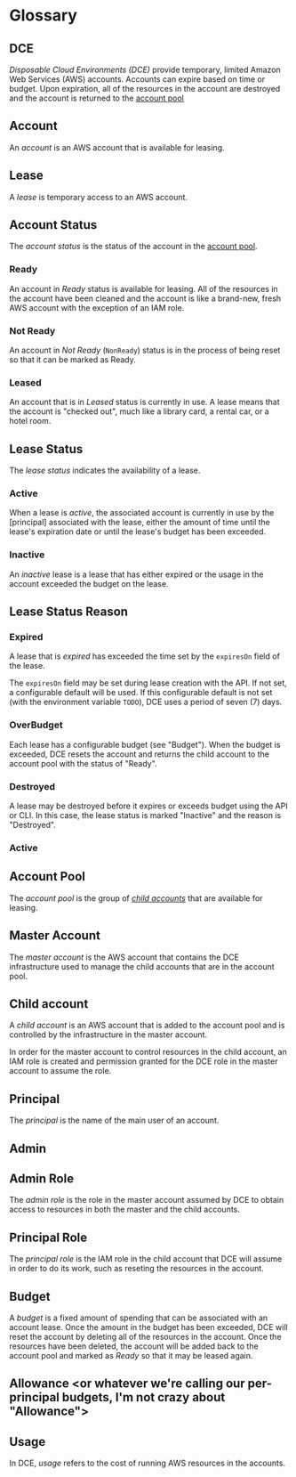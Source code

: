 # Glossary

## DCE

_Disposable Cloud Environments (DCE)_ provide temporary, limited Amazon Web 
Services (AWS) accounts. Accounts can expire based on time or budget. Upon
expiration, all of the resources in the account are destroyed and the account
is returned to the [account pool](#account-pool)

## Account
An _account_ is an AWS account that is available for leasing.

## Lease
A _lease_ is temporary access to an AWS account.

## Account Status
The _account status_ is the status of the account in the 
[account pool](#account-pool).

### Ready
An account in _Ready_ status is available for leasing. All of the resources
in the account have been cleaned and the account is like a brand-new, fresh
AWS account with the exception of an IAM role.

### Not Ready
An account in _Not Ready_ (`NonReady`) status is in the process of being reset
so that it can be marked as Ready. 

### Leased
An account that is in _Leased_ status is currently in use. A lease means
that the account is "checked out", much like a library card, a rental car, 
or a hotel room. 

## Lease Status

The _lease status_ indicates the availability of a lease.

### Active
When a lease is _active_, the associated account is currently in use by the
[principal] associated with the lease, either the amount of time until the 
lease's expiration date or until the lease's budget has been exceeded.

### Inactive
An _inactive_ lease is a lease that has either expired or the usage in the 
account exceeded the budget on the lease.

## Lease Status Reason

### Expired

A lease that is _expired_ has exceeded the time set by the `expiresOn` field
of the lease. 

The `expiresOn` field may be set during lease creation with the 
API. If not set, a configurable default will be used. If this configurable
default is not set (with the environment variable `TODO`), DCE uses a period of 
seven (7) days.

### OverBudget

Each lease has a configurable budget (see "Budget"). When the budget is 
exceeded, DCE resets the account and returns the child account to the 
account pool with the status of "Ready".

### Destroyed

A lease may be destroyed before it expires or exceeds budget using the API
or CLI. In this case, the lease status is marked "Inactive" and the reason
is "Destroyed".

### Active



## Account Pool

The _account pool_ is the group of _[child accounts](#child-accounts)_ that
are available for leasing.

## Master Account

The _master account_ is the AWS account that contains the DCE infrastructure
used to manage the child accounts that are in the account pool. 

## Child account

A _child account_ is an AWS account that is added to the account pool and is
controlled by the infrastructure in the master account. 

In order for the master account to control resources in the child account, an 
IAM role is created and permission granted for the DCE role in the master 
account to assume the role.

## Principal

The _principal_ is the name of the main user of an account.

## Admin


## Admin Role

The _admin role_ is the role in the master account assumed by DCE to obtain
access to resources in both the master and the child accounts.

## Principal Role

The _principal role_ is the IAM role in the child account that DCE will assume
in order to do its work, such as reseting the resources in the account.

## Budget

A _budget_ is a fixed amount of spending that can be associated with an account
lease. Once the amount in the budget has been exceeded, DCE will reset the 
account by deleting all of the resources in the account. Once the resources have
been deleted, the account will be added back to the account pool and marked as
_Ready_ so that it may be leased again.

## Allowance <or whatever we're calling our per-principal budgets, I'm not crazy about "Allowance">
## Usage

In DCE, _usage_ refers to the cost of running AWS resources in the accounts. 
